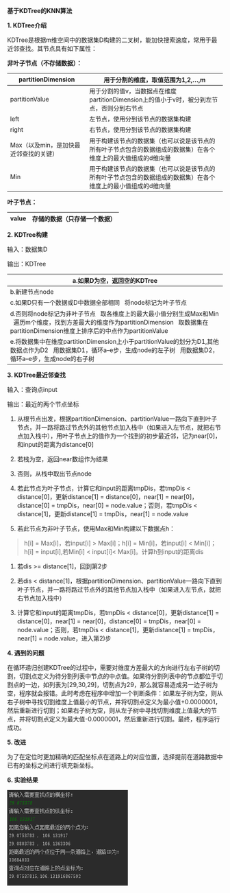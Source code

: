 **基于KDTree的KNN算法**

**1. KDTree介绍**

KDTree是根据m维空间中的数据集D构建的二叉树，能加快搜索速度，常用于最近邻查找。其节点具有如下属性：

**非叶子节点（不存储数据）：**

| partitionDimension                     | 用于分割的维度，取值范围为1,2,…,m                                                                               |
|----------------------------------------|-----------------------------------------------------------------------------------------------------------------|
| partitionValue                         | 用于分割的值v，当数据点在维度partitionDimension上的值小于v时，被分到左节点，否则分到右节点                      |
| left                                   | 左节点，使用分到该节点的数据集构建                                                                              |
| right                                  | 右节点，使用分到该节点的数据集构建                                                                              |
| Max（以及min，是加快最近邻查找的关键） | 用于构建该节点的数据集（也可以说是该节点的所有叶子节点包含的数据组成的数据集）在各个维度上的最大值组成的d维向量 |
| Min                                    | 用于构建该节点的数据集（也可以说是该节点的所有叶子节点包含的数据组成的数据集）在各个维度上的最小值组成的d维向量 |

**叶子节点：**

| value | 存储的数据（只存储一个数据） |
|-------|------------------------------|


**2. KDTree构建**

输入：数据集D

输出：KDTree

| a.如果D为空，返回空的KDTree                                                                                                                                                                      |
|--------------------------------------------------------------------------------------------------------------------------------------------------------------------------------------------------|
| b.新建节点node                                                                                                                                                                                   |
| c.如果D只有一个数据或D中数据全部相同   将node标记为叶子节点                                                                                                                                      |
| d.否则将node标记为非叶子节点   取各维度上的最大最小值分别生成Max和Min   遍历m个维度，找到方差最大的维度作为partitionDimension   取数据集在partitionDimension维度上排序后的中点作为partitionValue |
| e.将数据集中在维度partitionDimension上小于partitionValue的划分为D1,其他数据点作为D2   用数据集D1，循环a–e步，生成node的左子树   用数据集D2，循环a–e步，生成node的右子树                          |

**3. KDTree最近邻查找**

输入：查询点input

输出：最近的两个节点坐标

1.  从根节点出发，根据partitionDimension、partitionValue一路向下直到叶子节点，并一路将路过节点外的其他节点加入栈中（如果进入左节点，就把右节点加入栈中），用叶子节点上的值作为一个找到的初步最近邻，记为near[0]，和input的距离为distance[0]

2.  若栈为空，返回near数组作为结果

3.  否则，从栈中取出节点node

4.  若此节点为叶子节点，计算它和input的距离tmpDis，若tmpDis \<
    distance[0]，更新distance[1] = distance[0]，near[1] = near[0]，distance[0] =
    tmpDis，near[0] = node.value；否则，若tmpDis \< distance[1]，更新distance[1]
    = tmpDis，near[1] = node.value

5.  若此节点为非叶子节点，使用Max和Min构建以下数据点h：

>   h[i] = Max[i]，若input[i] \> Max[i]；h[i] = Min[i]，若input[i] \<
>   Min[i]；h[i] = input[i],若Min[i] \< input[i]\< Max[i]。计算h到input的距离dis

1.  若dis \>= distance[1]，回到第2步

2.  若dis \<
    distance[1]，根据partitionDimension、partitionValue一路向下直到叶子节点，并一路将路过节点外的其他节点加入栈中（如果进入左节点，就把右节点加入栈中）

3.  计算它和input的距离tmpDis，若tmpDis \< distance[0]，更新distance[1] =
    distance[0]，near[1] = near[0]，distance[0] = tmpDis，near[0] =
    node.value；否则，若tmpDis \< distance[1]，更新distance[1] = tmpDis，near[1]
    = node.value，进入第2)步

**4. 遇到的问题**

在循环递归创建KDTree的过程中，需要对维度方差最大的方向进行左右子树的切割，切割点定义为待分割列表中节点的中点值。如果待分割列表中的节点都位于切割点的一边，如列表为[29,30,29]，切割点为29，那么就容易造成另一边子树为空，程序就会报错。此时考虑在程序中增加一个判断条件：如果左子树为空，则从右子树中寻找切割维度上值最小的节点，并将切割点定义为最小值+0.0000001，然后重新进行切割；如果右子树为空，则从左子树中寻找切割维度上值最大的节点，并将切割点定义为最大值-0.0000001，然后重新进行切割。最终，程序运行成功。

**5. 改进**

为了在定位时更加精确的匹配坐标点在道路上的对应位置，选择提前在道路数据中已有的坐标之间进行填充新坐标。

**6. 实验结果**

![](media/915510aee4fe94d83bdd8f7ab66b2bd1.png)
